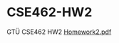 # CSE462-HW2
GTÜ CSE462 HW2
[Homework2.pdf](https://github.com/tugceyavuz/CSE462-HW2/files/13549461/Homework2.pdf)
